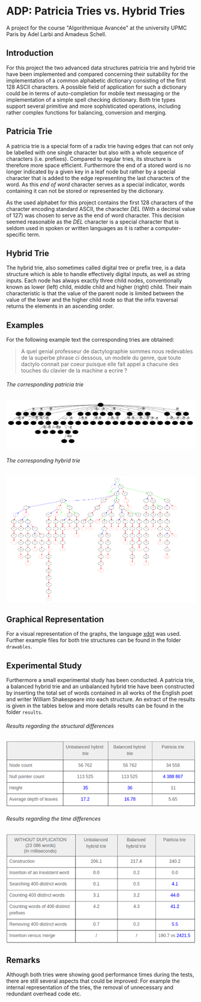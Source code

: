 # ADP: Patricia Tries vs. Hybrid Tries
A project for the course "Algorithmique Avancée" at the university UPMC Paris by Adel Larbi and Amadeus Schell.

## Introduction
For this project the two advanced data structures patricia trie and hybrid trie have been implemented and compared
concerning their suitability for the implementation of a common alphabetic dictionary consisting of the first
128 ASCII characters. A possible field of application for such a dictionary could be in terms of auto-completion
for mobile text messaging or the implementation of a simple spell checking dictionary. Both trie types support
several primitive and more sophisticated operations, including rather complex functions for balancing,
conversion and merging.

## Patricia Trie
A patricia trie is a special form of a radix trie having edges that can not only be labelled with one single character
but also with a whole sequence of characters (i.e. prefixes). Compared to regular tries, its structure
is therefore more space efficient. Furthermore the end of a stored word is no longer indicated by a given key in
a leaf node but rather by a special character that is added to the edge representing the last characters of the word.
As this *end of word* character serves as a special indicator, words containing it can not be stored or represented
by the dictionary.

As the used alphabet for this project contains the first 128 characters of the character encoding standard ASCII,
the character *DEL* (With a decimal value of 127) was chosen to serve as the end of word character. This decision
seemed reasonable as the *DEL* character is a special character that is seldom used in spoken or written languages
as it is rather a computer-specific term.

## Hybrid Trie
The hybrid trie, also sometimes called digital tree or prefix tree, is a data structure which is able to handle
effectively digital inputs, as well as string inputs. Each node has always exactly three child nodes, conventionally
known as lower (left) child, middle child and higher (right) child. Their main characteristic is that the value of
the parent node is limited between the value of the lower and the higher child node so that the infix traversal
returns the elements in an ascending order.

## Examples
For the following example text the corresponding tries are obtained:
> A quel genial professeur de dactylographie sommes nous redevables de la superbe phrase ci dessous, un modele du
> genre, que toute dactylo connait par coeur puisque elle fait appel a chacune des touches du clavier de la
> machine a ecrire ?

###### The corresponding patricia trie
![Patricia trie example](AlgavDevoirProgrammation/examples/patricia_trie_basic_example.png)

###### The corresponding hybrid trie
![Hybrid trie example](AlgavDevoirProgrammation/examples/hybrid_trie_basic_example.png)

## Graphical Representation
For a visual representation of the graphs, the language [xdot](https://github.com/jrfonseca/xdot.py) was used.
Further example files for both trie structures can be found in the folder ```drawables```.

## Experimental Study
Furthermore a small experimental study has been conducted. A patricia trie, a balanced hybrid trie and an
unbalanced hybrid trie have been constructed by inserting the total set of words contained in all works of the
English poet and writer William Shakespeare into each structure. An extract of the results is given in the
tables below and more details results can be found in the folder ```results```.

###### Results regarding the structural differences
![Patricia trie example](AlgavDevoirProgrammation/results/structural_results.png)

###### Results regarding the time differences
![Hybrid trie example](AlgavDevoirProgrammation/results/time_results.png)

## Remarks
Although both tries were showing good performance times during the tests, there are still several aspects that could
be improved: For example the internal representation of the tries, the removal of unnecessary and redundant
overhead code etc.